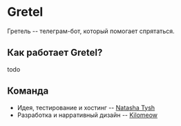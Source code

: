 # Gretel

Гретель -- телеграм-бот, который помогает спрятаться.

## Как работает Gretel?

todo

## Команда
+ Идея, тестирование и хостинг -- [Natasha Tysh](github.com/ntysh)
+ Разработка и нарративный дизайн -- [Kilomeow](github.com/kilomeow)
